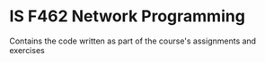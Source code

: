 # IS F462 Network Programming
 Contains the code written as part of the course's assignments and exercises
